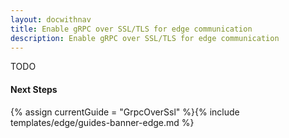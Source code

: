 ```yaml
---
layout: docwithnav
title: Enable gRPC over SSL/TLS for edge communication
description: Enable gRPC over SSL/TLS for edge communication
---
```


TODO

#### Next Steps

{% assign currentGuide = "GrpcOverSsl" %}{% include templates/edge/guides-banner-edge.md %}
